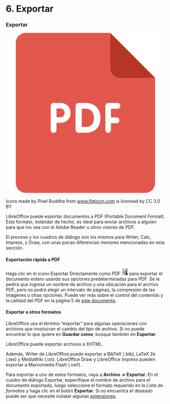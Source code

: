 
# 6. Exportar

### Exportar


![](img/pdf.svg)

Icons made by Pixel Buddha from www.flaticon.com is licensed by CC 3.0 BY

LibreOffice puede exportar documentos a PDF (Portable Document Format). Este formato, estándar de hecho, es ideal para enviar archivos a alguien para que los vea con el Adobe Reader u otros visores de PDF.

El proceso y los cuadros de diálogo son los mismos para Writer, Calc, Impress, y Draw, con unas pocas diferencias menores mencionadas en esta sección.

#### Exportación rápida a PDF

Haga clic en el icono Exportar Directamente como PDF ![](img/Seleccion_212.png) para exportar el documento entero usando sus opciones predeterminadas para PDF. Se le pedirá que ingrese un nombre de archivo y una ubicación para el archivo PDF, pero no podrá elegir un intervalo de páginas, la compresión de las imágenes u otras opciones. Puede ver más sobre el control del contenido y la calidad del PDF en la página 5 de [este documento](https://wiki.documentfoundation.org/images/5/5b/0110GS3-ImprimirExportarCorreo.pdf).


#### Exportar a otros formatos

LibreOffice usa el término “exportar” para algunas operaciones con archivos que involucran el cambio del tipo de archivo. Si no puede encontrar lo que quiere en **Guardar como**, busque también en **Exportar**.

LibreOffice puede exportar archivos a XHTML.

Además, Writer de LibreOffice puede exportar a BibTeX (.bib), LaTeX 2e (.tex) y MediaWiki (.txt). LibreOffice Draw y LibreOffice Impress pueden exportar a Macromedia Flash (.swf).

Para exportar a uno de estos formatos, vaya a **Archivo → Exportar**. En el cuadro de diálogo Exportar, especifique el nombre de archivo para el documento exportado, luego seleccione el formato requerido en la _Lista de formatos_ y haga clic en el botón **Exportar**. Si no encuentra el deseado puede ser que necesite instalar algunas [extensiones](http://extensions.libreoffice.org/extension-center/writer2latex-1).

